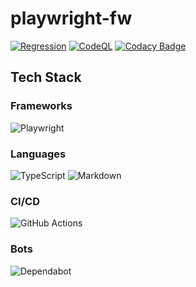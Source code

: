 # playwright-fw

[![Regression](https://github.com/kshyk/playwright-fw/actions/workflows/main.yml/badge.svg)](https://github.com/kshyk/playwright-fw/actions/workflows/main.yml)
[![CodeQL](https://github.com/kshyk/playwright-fw/actions/workflows/codeql-analysis.yml/badge.svg)](https://github.com/kshyk/playwright-fw/actions/workflows/codeql-analysis.yml)
[![Codacy Badge](https://api.codacy.com/project/badge/Grade/6619a05ad9a648009a0e4c0e0a1809cb)](https://app.codacy.com/gh/kshyk/playwright-fw?utm_source=github.com&utm_medium=referral&utm_content=kshyk/playwright-fw&utm_campaign=Badge_Grade_Settings)

## Tech Stack

### Frameworks

![Playwright](https://img.shields.io/badge/Playwright-45ba4b?style=for-the-badge&logo=Playwright&logoColor=white)

### Languages

![TypeScript](https://img.shields.io/badge/typescript-%23007ACC.svg?style=for-the-badge&logo=typescript&logoColor=white)
![Markdown](https://img.shields.io/badge/markdown-%23000000.svg?style=for-the-badge&logo=markdown&logoColor=white)

### CI/CD

![GitHub Actions](https://img.shields.io/badge/github%20actions-%232671E5.svg?style=for-the-badge&logo=githubactions&logoColor=white)

### Bots

![Dependabot](https://img.shields.io/badge/dependabot-025E8C?style=for-the-badge&logo=dependabot&logoColor=white)
